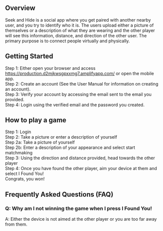 ## **Overview**
Seek and Hide is a social app where you get paired with another nearby user, and you try to identify who it is. The users upload either a picture of themselves or a description of what they are wearing and the other player will see this information, distance, and direction of the other user. The primary purpose is to connect people virtually and physically.

## **Getting Started**
Step 1: Either open your browser and access https://production.d2mjkwsgpxxmg7.amplifyapp.com/ or open the mobile app.<br/>
Step 2: Create an account (See the User Manual for information on creating an account).<br/>
Step 3: Verify your account by accessing the email sent to the email you provided.<br/>
Step 4: Login using the verified email and the password you created.

## **How to play a game**
Step 1: Login<br/>
Step 2: Take a picture or enter a description of yourself<br/>
Step 2a: Take a picture of yourself<br/>
Step 2b: Enter a description of your appearance and select start matchmaking<br/>
Step 3: Using the direction and distance provided, head towards the other player<br/>
Step 4: Once you have found the other player, aim your device at them and select I Found You!<br/>
Congrats, you won!

## **Frequently Asked Questions (FAQ)**
### Q: Why am I not winning the game when I press I Found You!
A: Either the device is not aimed at the other player or you are too far away from them.
